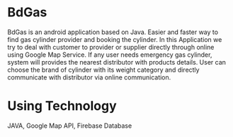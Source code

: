 # BdGas
BdGas is an android application based on Java. 
Easier and faster way to find gas cylinder provider and booking the cylinder.
In this Application we try to deal with customer to provider or supplier directly through online using Google Map Service.
If any user needs emergency gas cylinder, system will provides the nearest distributor with products details.
User can choose the brand of cylinder with its weight category and directly communicate with distributor via online communication.

# Using Technology
JAVA,
Google Map API,
Firebase Database

